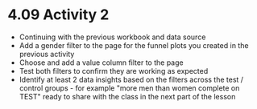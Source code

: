 # 4.09 Activity 2

- Continuing with the previous workbook and data source 
- Add a gender filter to the page for the funnel plots you created in the previous activity 
- Choose and add a value column filter to the page 
- Test both filters to confirm they are working as expected 
- Identify at least 2 data insights based on the filters across the test / control groups - for example "more men than women complete on TEST" ready to share with the class in the next part of the lesson
